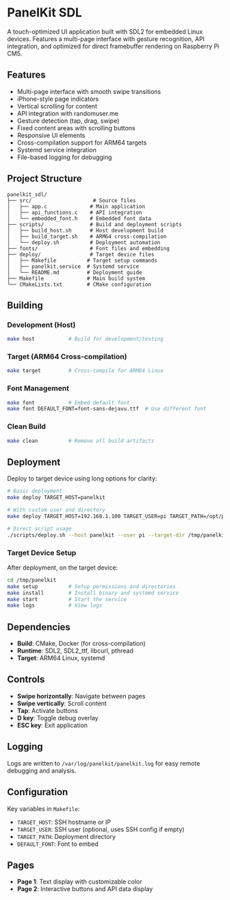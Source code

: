 # PanelKit SDL

A touch-optimized UI application built with SDL2 for embedded Linux devices. Features a multi-page interface with gesture recognition, API integration, and optimized for direct framebuffer rendering on Raspberry Pi CM5.

## Features

- Multi-page interface with smooth swipe transitions
- iPhone-style page indicators  
- Vertical scrolling for content
- API integration with randomuser.me
- Gesture detection (tap, drag, swipe)
- Fixed content areas with scrolling buttons
- Responsive UI elements
- Cross-compilation support for ARM64 targets
- Systemd service integration
- File-based logging for debugging

## Project Structure

```
panelkit_sdl/
├── src/                    # Source files
│   ├── app.c              # Main application
│   ├── api_functions.c    # API integration
│   └── embedded_font.h    # Embedded font data
├── scripts/               # Build and deployment scripts
│   ├── build_host.sh      # Host development build
│   ├── build_target.sh    # ARM64 cross-compilation
│   └── deploy.sh          # Deployment automation
├── fonts/                 # Font files and embedding
├── deploy/                # Target device files
│   ├── Makefile          # Target setup commands
│   ├── panelkit.service  # Systemd service
│   └── README.md         # Deployment guide
├── Makefile              # Main build system
└── CMakeLists.txt        # CMake configuration
```

## Building

### Development (Host)
```bash
make host           # Build for development/testing
```

### Target (ARM64 Cross-compilation)
```bash
make target         # Cross-compile for ARM64 Linux
```

### Font Management
```bash
make font           # Embed default font
make font DEFAULT_FONT=font-sans-dejavu.ttf  # Use different font
```

### Clean Build
```bash
make clean          # Remove all build artifacts
```

## Deployment

Deploy to target device using long options for clarity:

```bash
# Basic deployment
make deploy TARGET_HOST=panelkit

# With custom user and directory
make deploy TARGET_HOST=192.168.1.100 TARGET_USER=pi TARGET_PATH=/opt/panelkit

# Direct script usage
./scripts/deploy.sh --host panelkit --user pi --target-dir /tmp/panelkit
```

### Target Device Setup

After deployment, on the target device:

```bash
cd /tmp/panelkit
make setup          # Setup permissions and directories
make install        # Install binary and systemd service
make start          # Start the service
make logs           # View logs
```

## Dependencies

- **Build**: CMake, Docker (for cross-compilation)
- **Runtime**: SDL2, SDL2_ttf, libcurl, pthread
- **Target**: ARM64 Linux, systemd

## Controls

- **Swipe horizontally**: Navigate between pages
- **Swipe vertically**: Scroll content  
- **Tap**: Activate buttons
- **D key**: Toggle debug overlay
- **ESC key**: Exit application

## Logging

Logs are written to `/var/log/panelkit/panelkit.log` for easy remote debugging and analysis.

## Configuration

Key variables in `Makefile`:
- `TARGET_HOST`: SSH hostname or IP
- `TARGET_USER`: SSH user (optional, uses SSH config if empty)
- `TARGET_PATH`: Deployment directory
- `DEFAULT_FONT`: Font to embed

## Pages

- **Page 1**: Text display with customizable color
- **Page 2**: Interactive buttons and API data display
